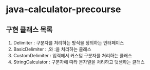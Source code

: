 # java-calculator-precourse

## 구현 클래스 목록
1. Delimiter : 구분자를 처리하는 방식을 정의하는 인터페이스
2. BasicDelimiter : ,와 :을 처리하는 클래스
3. CustomDelimiter : 입력에서 커스텀 구분자를 처리하는 클래스
4. StringCalculator : 구분자에 따라 문자열을 처리하고 덧셈하는 클래스